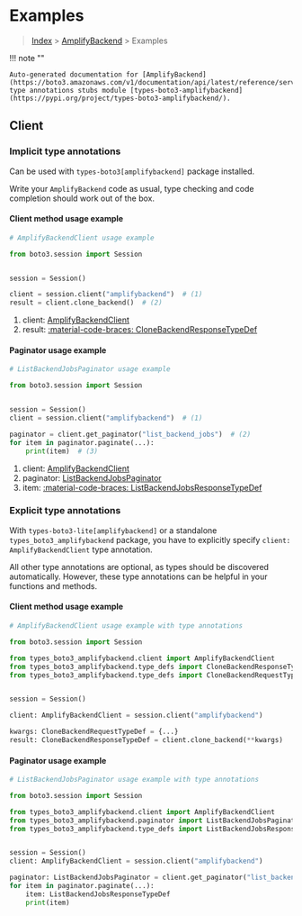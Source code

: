# Examples

> [Index](../README.md) > [AmplifyBackend](./README.md) > Examples

!!! note ""

    Auto-generated documentation for [AmplifyBackend](https://boto3.amazonaws.com/v1/documentation/api/latest/reference/services/amplifybackend.html#amplifybackend)
    type annotations stubs module [types-boto3-amplifybackend](https://pypi.org/project/types-boto3-amplifybackend/).

## Client

### Implicit type annotations

Can be used with `types-boto3[amplifybackend]` package installed.

Write your `AmplifyBackend` code as usual,
type checking and code completion should work out of the box.


#### Client method usage example

```python
# AmplifyBackendClient usage example

from boto3.session import Session


session = Session()

client = session.client("amplifybackend")  # (1)
result = client.clone_backend()  # (2)
```

1. client: [AmplifyBackendClient](./client.md)
2. result: [:material-code-braces: CloneBackendResponseTypeDef](./type_defs.md#clonebackendresponsetypedef)



#### Paginator usage example

```python
# ListBackendJobsPaginator usage example

from boto3.session import Session


session = Session()
client = session.client("amplifybackend")  # (1)

paginator = client.get_paginator("list_backend_jobs")  # (2)
for item in paginator.paginate(...):
    print(item)  # (3)
```

1. client: [AmplifyBackendClient](./client.md)
2. paginator: [ListBackendJobsPaginator](./paginators.md#listbackendjobspaginator)
3. item: [:material-code-braces: ListBackendJobsResponseTypeDef](./type_defs.md#listbackendjobsresponsetypedef)




### Explicit type annotations

With `types-boto3-lite[amplifybackend]`
or a standalone `types_boto3_amplifybackend` package, you have to explicitly specify `client: AmplifyBackendClient` type annotation.

All other type annotations are optional, as types should be discovered automatically.
However, these type annotations can be helpful in your functions and methods.


#### Client method usage example

```python
# AmplifyBackendClient usage example with type annotations

from boto3.session import Session

from types_boto3_amplifybackend.client import AmplifyBackendClient
from types_boto3_amplifybackend.type_defs import CloneBackendResponseTypeDef
from types_boto3_amplifybackend.type_defs import CloneBackendRequestTypeDef


session = Session()

client: AmplifyBackendClient = session.client("amplifybackend")

kwargs: CloneBackendRequestTypeDef = {...}
result: CloneBackendResponseTypeDef = client.clone_backend(**kwargs)
```



#### Paginator usage example

```python
# ListBackendJobsPaginator usage example with type annotations

from boto3.session import Session

from types_boto3_amplifybackend.client import AmplifyBackendClient
from types_boto3_amplifybackend.paginator import ListBackendJobsPaginator
from types_boto3_amplifybackend.type_defs import ListBackendJobsResponseTypeDef


session = Session()
client: AmplifyBackendClient = session.client("amplifybackend")

paginator: ListBackendJobsPaginator = client.get_paginator("list_backend_jobs")
for item in paginator.paginate(...):
    item: ListBackendJobsResponseTypeDef
    print(item)
```




